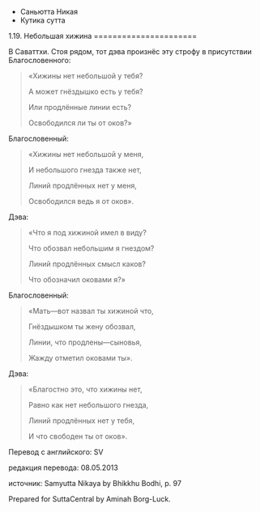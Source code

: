 









* Саньютта Никая
* Кутика сутта


1\.19\. Небольшая хижина
\=\=\=\=\=\=\=\=\=\=\=\=\=\=\=\=\=\=\=\=\=\=



В Саваттхи\. Стоя рядом, тот дэва произнёс эту строфу в присутствии Благословенного:



> «Хижины нет небольшой у тебя?  
> 
> А может гнёздышко есть у тебя?  
> 
> Или продлённые линии есть?  
> 
> Освободился ли ты от оков?»


Благословенный:



> «Хижины нет небольшой у меня,  
> 
> И небольшого гнезда также нет,  
> 
> Линий продлённых нет у меня,  
> 
> Освободился ведь я от оков»\.


Дэва:



> «Что я под хижиной имел в виду?  
> 
> Что обозвал небольшим я гнездом?  
> 
> Линий продлённых смысл каков?  
> 
> Что обозначил оковами я?»


Благословенный:



> «Мать—вот назвал ты хижиной что,  
> 
> Гнёздышком ты жену обозвал,  
> 
> Линии, что продлены—сыновья,  
> 
> Жажду отметил оковами ты»\.


Дэва:



> «Благостно это, что хижины нет,  
> 
> Равно как нет небольшого гнезда,  
> 
> Линий продлённых нет у тебя,  
> 
> И что свободен ты от оков»\.



Перевод с английского: SV


редакция перевода: 08\.05\.2013


источник: Samyutta Nikaya by Bhikkhu Bodhi, p\. 97


Prepared for SuttaCentral by Aminah Borg\-Luck\.






